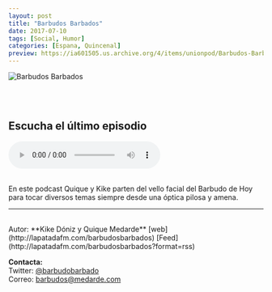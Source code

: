 ```yaml
---
layout: post
title: "Barbudos Barbados"
date: 2017-07-10
tags: [Social, Humor]
categories: [Espana, Quincenal]
preview: https://ia601505.us.archive.org/4/items/unionpod/Barbudos-Barbados-300.png
---
```


![Barbudos Barbados](https://ia601505.us.archive.org/4/items/unionpod/Barbudos-Barbados-500.png)

<br/>
<br/>

## Escucha el último episodio

<!--reproductor-feed=http://lapatadafm.com/barbudosbarbados?format=rss-->
<!--reproductor-start-->
<audio id="audio" preload="auto" controls="" src="http://static1.squarespace.com/static/577fb181197aead0eb96ef42/t/5aee40d603ce64705653e2c4/1525563194161/Barbudos+Barbados+%2318.mp3"></audio>
<!--reproductor-end-->

<br/>  
En este podcast Quique y Kike parten del vello facial del Barbudo de Hoy para tocar diversos temas siempre desde una óptica pilosa y amena.

_ _ _
<br>
Autor: **Kike Dóniz y Quique Medarde**  
[web](http://lapatadafm.com/barbudosbarbados)  
[Feed](http://lapatadafm.com/barbudosbarbados?format=rss)  


**Contacta:**  
Twitter: [@barbudobarbado](https://twitter.com/barbudobarbado)  
Correo: [barbudos@medarde.com](mailto:barbudos@medarde.com)  

